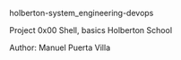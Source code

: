 holberton-system_engineering-devops

Project 0x00 Shell, basics Holberton School

Author: Manuel Puerta Villa 
